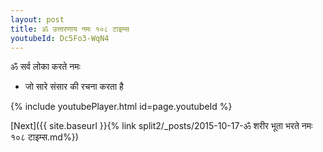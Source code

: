 ```yaml
---
layout: post
title: ॐ उत्तारणाय नमः १०८ टाइम्स
youtubeId: Dc5Fo3-WqN4
---
```

 
 
 ॐ सर्व लोका करते नमः  
 
 -  जो सारे संसार की रचना करता है 
 
  
 
  
 
 
 
 
 
 


{% include youtubePlayer.html id=page.youtubeId %}
 
[Next]({{ site.baseurl }}{% link  split2/_posts/2015-10-17-ॐ शरीर भूता भरते नमः १०८ टाइम्स.md%})
 
